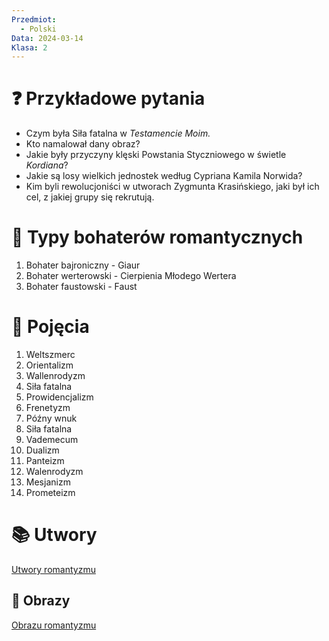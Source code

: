 ```yaml
---
Przedmiot:
  - Polski
Data: 2024-03-14
Klasa: 2
---
```

# ❓  Przykładowe pytania
- Czym była Siła fatalna w *Testamencie Moim.*
- Kto namalował dany obraz?
- Jakie były przyczyny klęski Powstania Styczniowego w świetle *Kordiana*?
- Jakie są losy wielkich jednostek według Cypriana Kamila Norwida?
- Kim byli rewolucjoniści w utworach Zygmunta Krasińskiego, jaki był ich cel, z jakiej grupy się rekrutują.

# 👤  Typy bohaterów romantycznych
1. Bohater bajroniczny - Giaur
2. Bohater werterowski - Cierpienia Młodego Wertera
3. Bohater faustowski - Faust 


# 🧩  Pojęcia
1. Weltszmerc
2. Orientalizm
3. Wallenrodyzm
4. Siła fatalna
5. Prowidencjalizm
6. Frenetyzm
7. Późny wnuk
8. Siła fatalna
9. Vademecum
10. Dualizm
11. Panteizm
12. Walenrodyzm
13. Mesjanizm
14. Prometeizm

# 📚  Utwory
[Utwory romantyzmu](Utwory%20romantyzmu.md)

## 🎨  Obrazy
[Obrazu romantyzmu](Obrazu%20romantyzmu.md)